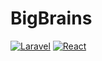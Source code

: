 # BigBrains
[![Laravel](https://github.com/TheSlayer-666/BigBrains/actions/workflows/laravel.yml/badge.svg)](https://github.com/TheSlayer-666/BigBrains/actions/workflows/laravel.yml) [![React](https://github.com/TheSlayer-666/BigBrains/actions/workflows/react.yml/badge.svg)](https://github.com/TheSlayer-666/BigBrains/actions/workflows/react.yml)

